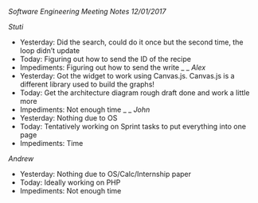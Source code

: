 _Software Engineering Meeting Notes 12/01/2017_

_Stuti_
- Yesterday: Did the search, could do it once but the second time, the loop didn’t update
- Today: Figuring out how to send the ID of the recipe
- Impediments: Figuring out how to send the write 
_
_
_Alex_
- Yesterday: Got the widget to work using Canvas.js. Canvas.js is a different library used to build the graphs!
- Today: Get the architecture diagram rough draft done and work a little more
- Impediments: Not enough time
_
_
_John_
- Yesterday: Nothing due to OS
- Today: Tentatively working on Sprint tasks to put everything into one page
- Impediments: Time 

_Andrew_
- Yesterday: Nothing due to OS/Calc/Internship paper
- Today: Ideally working on PHP
- Impediments: Not enough time